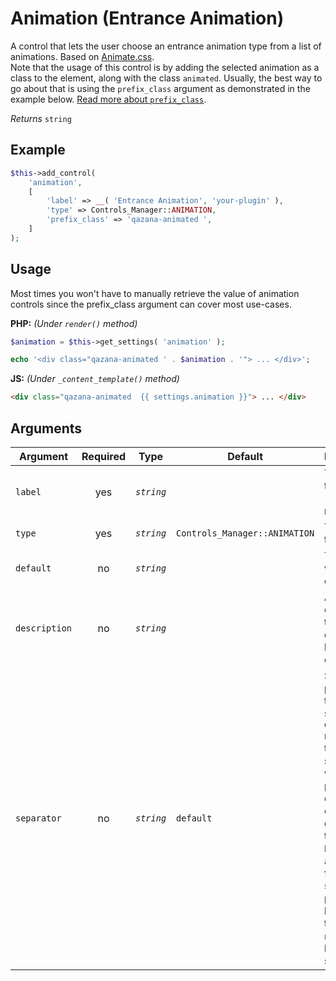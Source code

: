 # Animation (Entrance Animation)
A control that lets the user choose an entrance animation type from a list of animations. Based on [Animate.css](https://daneden.github.io/animate.css/).<br>
Note that the usage of this control is by adding the selected animation as a class to the element, along with the class `animated`. Usually, the best way to go about that is using the `prefix_class` argument as demonstrated in the example below. [Read more about `prefix_class`](controls-and-the-editor.md#adding-a-class-to-the-element-template-wrapper).

*Returns* `string`

## Example

```php
$this->add_control(
    'animation',
    [
        'label' => __( 'Entrance Animation', 'your-plugin' ),
        'type' => Controls_Manager::ANIMATION,
        'prefix_class' => 'qazana-animated ',
    ]
);
```

## Usage
Most times you won't have to manually retrieve the value of animation controls since the prefix_class argument can cover most use-cases.

**PHP:** *(Under `render()` method)*
```php
$animation = $this->get_settings( 'animation' );

echo '<div class="qazana-animated ' . $animation . '"> ... </div>';
```

**JS:** *(Under `_content_template()` method)*
```html
<div class="qazana-animated  {{ settings.animation }}"> ... </div>
```

## Arguments

Argument       | Required   | Type         | Default                      | Description
------------   | :--------: | :------:     | ---------------------------- | ---------------------------------------------
`label`        | yes        | *`string`*   |                              | The label of the control - displayed next to it
`type`         | yes        | *`string`*   | `Controls_Manager::ANIMATION`| The type of the control
`default`      | no         | *`string`*   |                              | The default value of the control
`description`  | no         | *`string`*   |                              | A description text to display below the control
`separator`    | no         | *`string`*   | `default`                    | Set the position of the control separator. `default` means that the separator will be posited depending on the control type. `before` or `after` will force the separator position before/after the control. `none` will hide the separator
